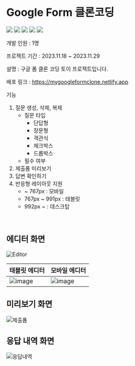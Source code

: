 # Google Form 클론코딩

<img src="https://img.shields.io/badge/TypeScript-3178C6?style=for-the-badge&logo=TypeScript&logoColor=white"> <img src="https://img.shields.io/badge/Vite-646CFF?style=for-the-badge&logo=Vite&logoColor=white"> <img src="https://img.shields.io/badge/React-61DAFB?style=for-the-badge&logo=React&logoColor=black"> <img src="https://img.shields.io/badge/Redux Tool Kit-764ABC?style=for-the-badge&logo=Redux&logoColor=white"> <img src="https://img.shields.io/badge/Tailwind CSS-06B6D4?style=for-the-badge&logo=TailwindCSS&logoColor=white">

개발 인원 : 1명

프로젝트 기간 : 2023.11.18 ~ 2023.11.29

설명 : 구글 폼 클론 코딩 토이 프로젝트입니다.

배포 링크 : https://mygoogleformclone.netlify.app

기능

1. 질문 생성, 삭제, 복제
   - 질문 타입
     - 단답형
     - 장문형
     - 객관식
     - 체크박스
     - 드롭박스
   - 필수 여부
2. 제출폼 미리보기
3. 답변 확인하기
4. 반응형 레이아웃 지원
   - ~ 767px : 모바일
   - 767px ~ 991px : 태블릿
   - 992px ~ : 데스크탑

<br/>

## 에디터 화면

![Editor](https://github.com/bh2980/googleFormClone/assets/74360958/726aab02-ce24-49d4-abff-9273d00a1c79)

| 태블릿 에디터                                                                                            | 모바일 에디터                                                                                            |
| -------------------------------------------------------------------------------------------------------- | -------------------------------------------------------------------------------------------------------- |
| ![image](https://github.com/bh2980/googleFormClone/assets/74360958/d9bd891b-40d0-4440-9ce4-0eb7fa50663a) | ![image](https://github.com/bh2980/googleFormClone/assets/74360958/56976879-a70b-4af8-8b4d-3b8648dda3ce) |

## 미리보기 화면

![제출폼](https://github.com/bh2980/googleFormClone/assets/74360958/b056ec43-7f05-4997-a047-7e70b4f1ae19)

## 응답 내역 화면

![응답내역](https://github.com/bh2980/googleFormClone/assets/74360958/f1b1d62e-49ec-4c6c-ada5-4826e88e6544)
